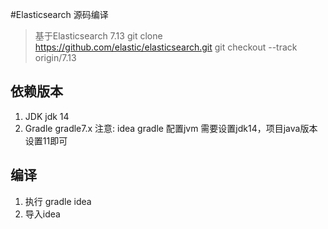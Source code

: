 #Elasticsearch 源码编译
> 基于Elasticsearch 7.13
> git clone https://github.com/elastic/elasticsearch.git
> git checkout --track origin/7.13
## 依赖版本
1. JDK
   jdk 14
2. Gradle
   gradle7.x
注意: idea gradle 配置jvm 需要设置jdk14，项目java版本设置11即可
## 编译
1. 执行 gradle idea
2. 导入idea
